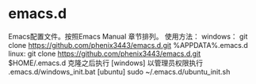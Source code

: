 emacs.d
=======
Emacs配置文件。按照Emacs Manual 章节排列。
使用方法：
windows： 	git clone https://github.com/phenix3443/emacs.d.git %APPDATA%\.emacs.d
linux:		git clone https://github.com/phenix3443/emacs.d.git $HOME/.emacs.d
克隆之后执行
[windows]
以管理员权限执行 .emacs.d/windows_init.bat
[ubuntu]
sudo ~/.emacs.d/ubuntu_init.sh
